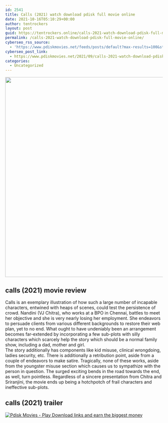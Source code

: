 ```yaml
---
id: 2541
title: Calls (2021) watch download pdisk full movie online
date: 2021-10-16T05:10:29+00:00
author: tentrockers
layout: post
guid: https://tentrockers.online/calls-2021-watch-download-pdisk-full-movie-online/
permalink: /calls-2021-watch-download-pdisk-full-movie-online/
cyberseo_rss_source:
  - 'https://www.pdiskmovies.net/feeds/posts/default?max-results=100&start-index=301'
cyberseo_post_link:
  - https://www.pdiskmovies.net/2021/09/calls-2021-watch-download-pdisk-full.html
categories:
  - Uncategorized
---
```

<div class="separator">
  <a href="https://1.bp.blogspot.com/-b11EtaQ1r5c/YUdUzr-xINI/AAAAAAAAAC0/qW7uthQoa0wrqXGy7pnZmVp_l014SgSkwCNcBGAsYHQ/s500/Calls%2B%25282021%2529%2Bwatch%2Bdownload%2Bpdisk%2Bfull%2Bmovie%2Bonline.jpg" imageanchor="1"><img loading="lazy" border="0" data-original-height="500" data-original-width="500" height="640" src="https://1.bp.blogspot.com/-b11EtaQ1r5c/YUdUzr-xINI/AAAAAAAAAC0/qW7uthQoa0wrqXGy7pnZmVp_l014SgSkwCNcBGAsYHQ/w640-h640/Calls%2B%25282021%2529%2Bwatch%2Bdownload%2Bpdisk%2Bfull%2Bmovie%2Bonline.jpg" width="640" /></a>
</div>

## calls (2021) movie review

<div>
  <div>
    <span>Calls is an exemplary illustration of how such a large number of incapable characters, entwined with heaps of scenes, could test the persistence of crowd. Nandini (VJ Chitra), who works at a BPO in Chennai, battles to meet her objective and she is very nearly losing her employment. She endeavors to persuade clients from various different backgrounds to restore their web plan, yet to no end. What ought to have undeniably been an arrangement becomes far-extended by incorporating a few sub-plots with silly characters which scarcely help the story which should be a normal family show, including a dad, mother and girl.&nbsp;</span>
  </div>
  
  <div>
    <span>The story additionally has components like kid misuse, clinical wrongdoing, ladies security, etc. There is additionally a retribution point, aside from a couple of endeavors to make satire. Tragically, none of these works, aside from the youngster misuse section which causes us to sympathize with the person in question. The surged exciting bends in the road towards the end, as well, turn pointless. Regardless of a sincere presentation from Chitra and Sriranjini, the movie ends up being a hotchpotch of frail characters and ineffective sub-plots.</span>
  </div>
</div>

## <span>calls (2021) trailer</span>

[![](https://1.bp.blogspot.com/-a93bp85aB6g/YUXjACCiX3I/AAAAAAAAbQE/GHmPI7h0af0tqn6tYzd0cdrDv9Hu9LUSACLcBGAsYHQ/s16000/Play_it_New-removebg-preview.png "Pdisk Movies - Play Download links and earn the biggest money")](https://pdisklink.com/1/bnYybGQxMDAybG8y?dn=1)
